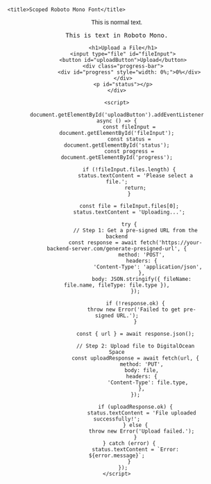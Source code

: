 <!DOCTYPE html>
<html lang="en">
<head>
    <meta charset="UTF-8">
    <meta name="viewport" content="width=device-width, initial-scale=1.0">
    <title>Upload to DigitalOcean Spaces</title>
    <style>
        body {
            font-family: Arial, sans-serif;
            margin: 20px;
        }
        .upload-container {
            max-width: 400px;
            margin: 0 auto;
            text-align: center;
        }
        input[type="file"] {
            margin: 10px 0;
        }
        .progress-bar {
            width: 100%;
            background: #f3f3f3;
            border: 1px solid #ccc;
            height: 20px;
            margin-top: 10px;
            position: relative;
        }
        .progress-bar div {
            background: #4caf50;
            width: 0;
            height: 100%;
            text-align: center;
            color: white;
            line-height: 20px;
        }
    </style>

    <title>Scoped Roboto Mono Font</title>
  <link href="https://fonts.googleapis.com/css2?family=Roboto+Mono:wght@400;700&display=swap" rel="stylesheet">

</head>
<body>
    <div class="upload-container">
    <p>This is normal text.</p>
    <p><span style="font-family: 'Roboto Mono', monospace;">This is text in Roboto Mono.</span></p>

        <h1>Upload a File</h1>
        <input type="file" id="fileInput">
        <button id="uploadButton">Upload</button>
        <div class="progress-bar">
            <div id="progress" style="width: 0%;">0%</div>
        </div>
        <p id="status"></p>
    </div>

    <script>
        document.getElementById('uploadButton').addEventListener('click', async () => {
            const fileInput = document.getElementById('fileInput');
            const status = document.getElementById('status');
            const progress = document.getElementById('progress');

            if (!fileInput.files.length) {
                status.textContent = 'Please select a file.';
                return;
            }

            const file = fileInput.files[0];
            status.textContent = 'Uploading...';

            try {
                // Step 1: Get a pre-signed URL from the backend
                const response = await fetch('https://your-backend-server.com/generate-presigned-url', {
                    method: 'POST',
                    headers: {
                        'Content-Type': 'application/json',
                    },
                    body: JSON.stringify({ fileName: file.name, fileType: file.type }),
                });

                if (!response.ok) {
                    throw new Error('Failed to get pre-signed URL.');
                }

                const { url } = await response.json();

                // Step 2: Upload file to DigitalOcean Space
                const uploadResponse = await fetch(url, {
                    method: 'PUT',
                    body: file,
                    headers: {
                        'Content-Type': file.type,
                    },
                });

                if (uploadResponse.ok) {
                    status.textContent = 'File uploaded successfully!';
                } else {
                    throw new Error('Upload failed.');
                }
            } catch (error) {
                status.textContent = `Error: ${error.message}`;
            }
        });
    </script>
</body>
</html>
